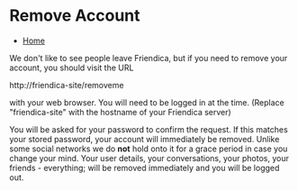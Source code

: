 Remove Account
==============

* [Home](help)

We don't like to see people leave Friendica, but if you need to remove your account, you should visit the URL

http://friendica-site/removeme

with your web browser. You will need to be logged in at the time.  (Replace "friendica-site" with the hostname of your Friendica server)

You will be asked for your password to confirm the request. If this matches your stored password, your account will immediately be removed. Unlike some social networks we do **not** hold onto it for a grace period in case you change your mind. Your user details, your conversations, your photos, your friends - everything; will be removed immediately and you will be logged out. 

